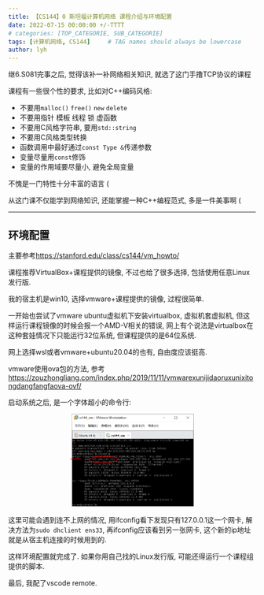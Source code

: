 ```yaml
---
title: 【CS144】0 斯坦福计算机网络 课程介绍与环境配置
date: 2022-07-15 00:00:00 +/-TTTT
# categories: [TOP_CATEGORIE, SUB_CATEGORIE]
tags: [计算机网络, CS144]     # TAG names should always be lowercase
author: lyh
---
```


继6.S081完事之后, 觉得该补一补网络相关知识, 就选了这门手撸TCP协议的课程

课程有一些很个性的要求, 比如对C++编码风格:
- 不要用`malloc()` `free()` `new` `delete`
- 不要用指针 模板 线程 锁 虚函数 
- 不要用C风格字符串, 要用`std::string`
- 不要用C风格类型转换
- 函数调用中最好通过`const Type &`传递参数
- 变量尽量用`const`修饰
- 变量的作用域要尽量小, 避免全局变量

不愧是一门特性十分丰富的语言 (
    
从这门课不仅能学到网络知识, 还能掌握一种C++编程范式, 多是一件美事啊 (

---

## 环境配置

主要参考<https://stanford.edu/class/cs144/vm_howto/>

课程推荐VirtualBox+课程提供的镜像, 不过也给了很多选择, 包括使用任意Linux发行版.

我的宿主机是win10, 选择vmware+课程提供的镜像, 过程很简单.

一开始也尝试了vmware ubuntu虚拟机下安装virtualbox, 虚拟机套虚拟机, 但这样运行课程镜像的时候会报一个AMD-V相关的错误, 网上有个说法是virtualbox在这种套娃情况下只能运行32位系统, 但课程提供的是64位系统.

网上选择wsl或者vmware+ubuntu20.04的也有, 自由度应该挺高.

vmware使用ova包的方法, 参考<https://zouzhongliang.com/index.php/2019/11/11/vmwarexunijidaoruxunixitongdangfangfaova-ovf/>

启动系统之后, 是一个字体超小的命令行:

<div align="center">
    <img src="/assets/img/2022-07-29%20%5Bcs144%5D/%E7%BD%91%E5%8D%A1.PNG" width="50%">
</div>

这里可能会遇到连不上网的情况, 用ifconfig看下发现只有127.0.0.1这一个网卡, 解决方法为`sudo dhclient ens33`, 再ifconfig应该看到另一张网卡, 这个新的ip地址就是从宿主机连接的时候用到的.

这样环境配置就完成了. 如果你用自己找的Linux发行版, 可能还得运行一个课程组提供的脚本.

最后, 我配了vscode remote.

